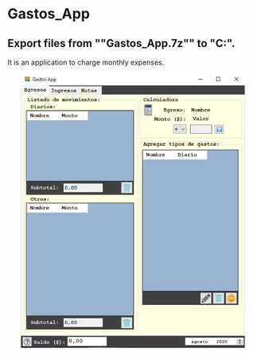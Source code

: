 # Gastos_App

<h2>Export files from ""Gastos_App.7z"" to "C:".</h2>

<div>
  <p>It is an application to charge monthly expenses.</p>
  
</div>

<p align="center">
  <img src="https://raw.githubusercontent.com/Daniel-Alberto-Flores/Gastos_App/master/Gastos-App.png" width="450" alt="accessibility text">
</p>

